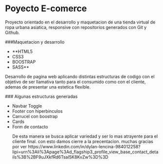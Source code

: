 # Poyecto E-comerce 

<p>
Proyecto orientado en el desarrollo y maquetacion de una tienda virtual de ropa urbana asiatica, responsive con repositorios generados con Git y Github.
</p>

###Maquetacion y desarrollo
<ul>
<li> **HTML5
<li> CSS3
<li> BOOSTRAP
<li> SASS**
</ul>

<p>
Desarrollo de pagina web aplicando distintas estructuras de codigo con el objetivo de ser llamativa tanto para el consumido como con el cliente, ademas de presentar una estetica flexible. 
</p>
### Algunas estructuras generadas
<ul>
<li>Navbar Toggle
<li>Footer con hiperbinculos
<li>Carrucel con boostrap
<li>Cards
<li>Form de contacto

<p>
De esta manera se busca aplicar variedad y ser lo mas atrayente para el cliente final.
con esto damos cierre a la precentacion. muchas gracias por ver
https://www.linkedin.com/in/dylan-lencina-984012258?lipi=urn%3Ali%3Apage%3Ad_flagship3_profile_view_base_contact_details%3B%2BF9uJXkfRd6TsaI5K8KvZw%3D%3D
